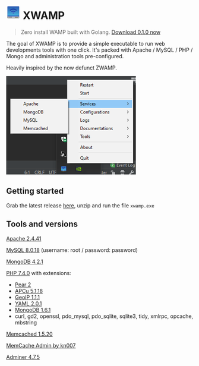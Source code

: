 # ![logo](./icon/icon_small.png) XWAMP 

> Zero install WAMP built with Golang.
[Download 0.1.0 now](https://github.com/romualdr/xwamp/releases/download/v0.1.0-alpha/xwamp-0.1.0-alpha.zip)


The goal of XWAMP is to provide a simple executable to run web developments tools with one click. It's packed with Apache / MySQL / PHP / Mongo and administration tools pre-configured.

Heavily inspired by the now defunct ZWAMP.


![screenshot](./screenshot.png)

## Getting started

Grab the latest release [here](https://github.com/romualdr/xwamp/releases), unzip and run the file `xwamp.exe`

## Tools and versions

[Apache 2.4.41](http://httpd.apache.org/)

[MySQL 8.0.18](https://www.mysql.com/fr/products/community/) (username: root / password: password)

[MongoDB 4.2.1](https://www.mongodb.com/what-is-mongodb)

[PHP 7.4.0](https://www.php.net/) with extensions:
- [Pear 2](https://pear2.php.net/)
- [APCu 5.1.18](https://pecl.php.net/package/APCu)
- [GeoIP 1.1.1](https://pecl.php.net/package/geoip)
- [YAML 2.0.1](https://pecl.php.net/package/yaml)
- [MongoDB 1.6.1](https://pecl.php.net/package/mongodb)
- curl, gd2, openssl, pdo_mysql, pdo_sqlite, sqlite3, tidy, xmlrpc, opcache, mbstring

[Memcached 1.5.20](http://memcached.org/)

[MemCache Admin by kn007](https://github.com/kn007/memcache.php)

[Adminer 4.7.5](https://www.adminer.org/)

